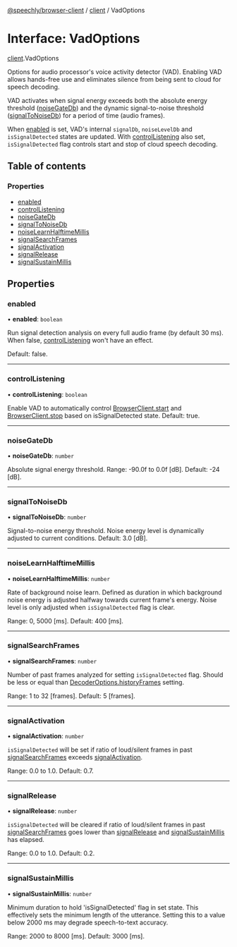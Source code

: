 [@speechly/browser-client](../README.md) / [client](../modules/client.md) / VadOptions

# Interface: VadOptions

[client](../modules/client.md).VadOptions

Options for audio processor's voice activity detector (VAD).
Enabling VAD allows hands-free use and eliminates silence from being sent to cloud for speech decoding.

VAD activates when signal energy exceeds both the absolute energy threshold ([noiseGateDb](client.VadOptions.md#noisegatedb)) and the dynamic signal-to-noise threshold ([signalToNoiseDb](client.VadOptions.md#signaltonoisedb)) for a period of time (audio frames).

When [enabled](client.VadOptions.md#enabled) is set, VAD's internal `signalDb`, `noiseLevelDb` and `isSignalDetected` states are updated.
With [controlListening](client.VadOptions.md#controllistening) also set, `isSignalDetected` flag controls start and stop of cloud speech decoding.

## Table of contents

### Properties

- [enabled](client.VadOptions.md#enabled)
- [controlListening](client.VadOptions.md#controllistening)
- [noiseGateDb](client.VadOptions.md#noisegatedb)
- [signalToNoiseDb](client.VadOptions.md#signaltonoisedb)
- [noiseLearnHalftimeMillis](client.VadOptions.md#noiselearnhalftimemillis)
- [signalSearchFrames](client.VadOptions.md#signalsearchframes)
- [signalActivation](client.VadOptions.md#signalactivation)
- [signalRelease](client.VadOptions.md#signalrelease)
- [signalSustainMillis](client.VadOptions.md#signalsustainmillis)

## Properties

### enabled

• **enabled**: `boolean`

Run signal detection analysis on every full audio frame (by default 30 ms).
When false, [controlListening](client.VadOptions.md#controllistening) won't have an effect.

Default: false.

___

### controlListening

• **controlListening**: `boolean`

Enable VAD to automatically control [BrowserClient.start](../classes/client.BrowserClient.md#start) and [BrowserClient.stop](../classes/client.BrowserClient.md#stop) based on isSignalDetected state.
Default: true.

___

### noiseGateDb

• **noiseGateDb**: `number`

Absolute signal energy threshold.
Range: -90.0f to 0.0f [dB]. Default: -24 [dB].

___

### signalToNoiseDb

• **signalToNoiseDb**: `number`

Signal-to-noise energy threshold. Noise energy level is dynamically adjusted to current conditions.
Default: 3.0 [dB].

___

### noiseLearnHalftimeMillis

• **noiseLearnHalftimeMillis**: `number`

Rate of background noise learn. Defined as duration in which background noise energy is adjusted halfway towards current frame's energy.
Noise level is only adjusted when `isSignalDetected` flag is clear.

Range: 0, 5000 [ms]. Default: 400 [ms].

___

### signalSearchFrames

• **signalSearchFrames**: `number`

Number of past frames analyzed for setting `isSignalDetected` flag. Should be less or equal than [DecoderOptions.historyFrames](client.DecoderOptions.md#historyframes) setting.

Range: 1 to 32 [frames]. Default: 5 [frames].

___

### signalActivation

• **signalActivation**: `number`

`isSignalDetected` will be set if ratio of loud/silent frames in past [signalSearchFrames](client.VadOptions.md#signalsearchframes) exceeds [signalActivation](client.VadOptions.md#signalactivation).

Range: 0.0 to 1.0. Default: 0.7.

___

### signalRelease

• **signalRelease**: `number`

`isSignalDetected` will be cleared if ratio of loud/silent frames in past [signalSearchFrames](client.VadOptions.md#signalsearchframes) goes lower than [signalRelease](client.VadOptions.md#signalrelease) and [signalSustainMillis](client.VadOptions.md#signalsustainmillis) has elapsed.

Range: 0.0 to 1.0. Default: 0.2.

___

### signalSustainMillis

• **signalSustainMillis**: `number`

Minimum duration to hold 'isSignalDetected' flag in set state. This effectively sets the minimum length of the utterance. Setting this to a value below 2000 ms may degrade speech-to-text accuracy.

Range: 2000 to 8000 [ms]. Default: 3000 [ms].
